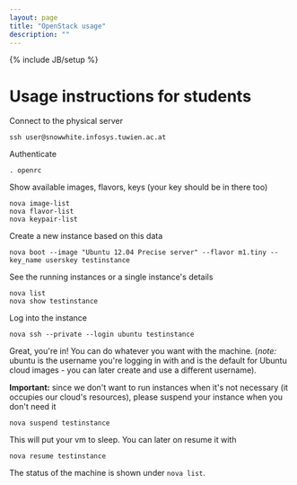 ```yaml
---
layout: page
title: "OpenStack usage"
description: ""
---
```

{% include JB/setup %}

Usage instructions for students
================================

Connect to the physical server

    ssh user@snowwhite.infosys.tuwien.ac.at

Authenticate

    . openrc

Show available images, flavors, keys (your key should be in there too)

    nova image-list
    nova flavor-list
    nova keypair-list

Create a new instance based on this data

    nova boot --image "Ubuntu 12.04 Precise server" --flavor m1.tiny --key_name userskey testinstance

See the running instances or a single instance's details

    nova list
    nova show testinstance

Log into the instance

    nova ssh --private --login ubuntu testinstance

Great, you're in! You can do whatever you want with the machine. (*note:* ubuntu is the username you're logging in with and is the default for Ubuntu cloud images - you can later create and use a different username).

**Important:** since we don't want to run instances when it's not necessary (it occupies our cloud's resources), please suspend your instance when you don't need it

    nova suspend testinstance

This will put your vm to sleep. You can later on resume it with

    nova resume testinstance

The status of the machine is shown under `nova list`.